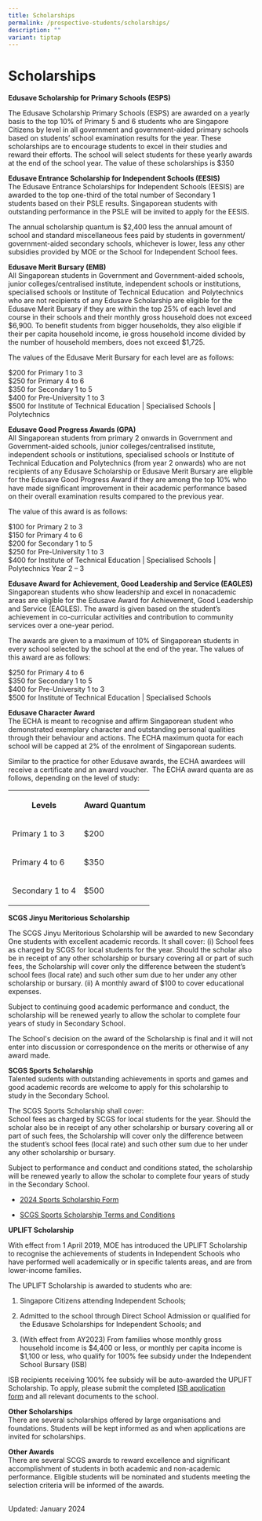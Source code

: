 ```yaml
---
title: Scholarships
permalink: /prospective-students/scholarships/
description: ""
variant: tiptap
---
```

<h1><strong>Scholarships</strong></h1>
<p><strong>Edusave Scholarship for Primary Schools (ESPS)</strong>&nbsp;</p>
<p>The Edusave Scholarship&nbsp;Primary Schools (ESPS) are awarded on a yearly
basis to the top 10% of Primary 5 and 6 students&nbsp;who are Singapore
Citizens by level in all government&nbsp;and government-aided primary schools
based on students’ school examination results for the year. These scholarships
are to encourage students to excel in their studies and reward&nbsp;their
efforts. The school will select students for these yearly awards at the
end of the school year. The value of these&nbsp;scholarships is $350</p>
<p><strong>Edusave Entrance Scholarship for Independent Schools (EESIS)</strong> 
<br>The Edusave Entrance Scholarships for Independent Schools (EESIS) are
awarded to the top one-third of the total number of Secondary 1 students&nbsp;based
on their PSLE results. Singaporean students with outstanding performance
in the PSLE will be invited to apply for the EESIS.</p>
<p>The annual scholarship quantum is $2,400 less the annual amount of school
and standard miscellaneous fees paid by students in government/ government-aided
secondary schools, whichever is lower, less any other subsidies provided
by MOE or the School for Independent School fees.</p>
<p><strong>Edusave Merit Bursary (EMB)</strong> 
<br>All Singaporean students in Government and Government-aided schools, junior
colleges/centralised institute, independent schools or institutions, specialised
schools or Institute of Technical Education&nbsp; and Polytechnics who
are not recipients of any Edusave Scholarship are eligible for the Edusave
Merit Bursary if they are within the top 25% of each level and course in
their schools and their monthly gross household does not exceed $6,900.
To benefit students from bigger households, they also eligible if their
per capita household income, ie gross household income divided by the number
of household members, does not exceed $1,725.</p>
<p>The values of the Edusave Merit Bursary for each level are as follows:</p>
<p>$200 for Primary 1 to 3
<br>$250 for Primary 4 to 6
<br>$350 for Secondary 1 to 5
<br>$400 for Pre-University 1 to 3
<br>$500 for Institute of Technical Education | Specialised Schools | Polytechnics</p>
<p><strong>Edusave Good Progress Awards (GPA)</strong> 
<br>All Singaporean students from primary 2 onwards in Government and Government-aided
schools, junior colleges/centralised institute, independent schools or
institutions, specialised schools or Institute of Technical Education and
Polytechnics (from year 2 onwards) who are not recipients of any Edusave
Scholarship or Edusave Merit Bursary are eligible for the Edusave Good
Progress Award if they are among the top 10% who have made significant
improvement in their academic performance based on their overall examination
results compared to the previous year.</p>
<p>The value of this award is as follows:</p>
<p>$100 for Primary 2 to 3
<br>$150 for Primary 4 to 6
<br>$200 for Secondary 1 to 5
<br>$250 for Pre-University 1 to 3
<br>$400 for Institute of Technical Education | Specialised Schools | Polytechnics
Year 2 – 3</p>
<p><strong>Edusave Award for Achievement, Good Leadership and Service (EAGLES)</strong> 
<br>Singaporean students who show leadership and excel in nonacademic areas
are eligible for the Edusave Award for Achievement, Good Leadership and
Service (EAGLES). The award is given based on the student’s achievement
in co-curricular activities and contribution to community services over
a one-year period.</p>
<p>The awards are given to a maximum of 10% of Singaporean students in every
school selected by the school at the end of the year. The values of this
award are as follows:</p>
<p>$250 for Primary 4 to 6
<br>$350 for Secondary 1 to 5
<br>$400 for Pre-University 1 to 3
<br>$500 for Institute of Technical Education | Specialised Schools</p>
<p><strong>Edusave Character Award</strong> 
<br>The ECHA is meant to recognise and affirm Singaporean student who demonstrated
exemplary character and outstanding personal qualities through their behaviour
and actions. The ECHA maximum quota for each school will be capped at 2%
of the enrolment of Singaporean sudents.</p>
<p>Similar to the practice for other Edusave awards, the ECHA awardees will
receive a certificate and an award voucher.&nbsp; The ECHA award quanta
are as follows, depending on the level of study:</p>
<table>
<tbody>
<tr>
<th rowspan="1" colspan="1">
<p>Levels</p>
</th>
<th rowspan="1" colspan="1">
<p>Award Quantum</p>
</th>
</tr>
<tr>
<td rowspan="1" colspan="1">
<p>Primary 1 to 3</p>
</td>
<td rowspan="1" colspan="1">
<p>$200</p>
</td>
</tr>
<tr>
<td rowspan="1" colspan="1">
<p>Primary 4 to 6</p>
</td>
<td rowspan="1" colspan="1">
<p>$350</p>
</td>
</tr>
<tr>
<td rowspan="1" colspan="1">
<p>Secondary 1 to 4</p>
</td>
<td rowspan="1" colspan="1">
<p>$500</p>
</td>
</tr>
</tbody>
</table>
<p><strong>SCGS Jinyu Meritorious Scholarship</strong>&nbsp;</p>
<p>The SCGS Jinyu Meritorious Scholarship will be awarded to new Secondary
One students with excellent academic records. It shall cover: (i) School
fees as charged by SCGS for local students for the year. Should the scholar
also be in receipt of any other scholarship or bursary covering all or
part of such fees, the Scholarship will cover only the difference between
the student’s school fees (local rate) and such other sum due to her under
any other scholarship or bursary. (ii) A monthly award of $100 to cover
educational expenses.</p>
<p>Subject to continuing good academic&nbsp;performance and conduct, the
scholarship will be renewed yearly to allow the scholar to complete four
years of study in Secondary School.</p>
<p>The School's decision on the award of the Scholarship is final and it
will not enter into discussion or correspondence on the merits or otherwise
of any award made.</p>
<p><strong>SCGS Sports Scholarship</strong>&nbsp;
<br>Talented sudents with outstanding achievements in sports and games and
good&nbsp;academic records are welcome to apply for this scholarship to
study&nbsp;in the Secondary School.</p>
<p>The SCGS Sports Scholarship shall cover:
<br>School fees as charged by SCGS for local students for the year.&nbsp;Should
the scholar also be in receipt of any other scholarship or bursary&nbsp;covering
all or part of such fees, the Scholarship&nbsp;will cover only the difference&nbsp;between
the student’s school fees (local rate) and such other sum due to her&nbsp;under
any other scholarship or bursary.</p>
<p>Subject to performance and conduct and conditions stated, the scholarship
will be renewed yearly to allow the scholar to complete four years of study
in the Secondary School.</p>
<ul data-tight="true" class="tight">
<li>
<p><a href="/files/2024_Sports_Scholarship_Application_Form_Editable.pdf" rel="noopener noreferrer nofollow" target="_blank">2024 Sports Scholarship Form</a>
</p>
</li>
<li>
<p><a href="/files/2024_Sports_Scholarship_Terms_Conditions.pdf" rel="noopener noreferrer nofollow" target="_blank">SCGS Sports Scholarship Terms and Conditions</a>
</p>
</li>
</ul>
<p><strong>UPLIFT Scholarship</strong>
</p>
<p>With effect from 1 April 2019, MOE has introduced the UPLIFT Scholarship
to recognise the achievements of students in Independent Schools who have
performed well academically or in specific talents areas, and are from
lower-income families.</p>
<p>The UPLIFT Scholarship is awarded to students who are:</p>
<ol data-tight="true" class="tight">
<li>
<p>Singapore Citizens attending Independent Schools;</p>
</li>
<li>
<p>Admitted to the school through Direct School Admission or qualified for
the Edusave Scholarships for Independent Schools; and</p>
</li>
<li>
<p>(With effect from AY2023) From families whose monthly gross household
income is $4,400 or less, or monthly per capita income is $1,100 or less,
who qualify for 100% fee subsidy under the Independent School Bursary (ISB)</p>
</li>
</ol>
<p>ISB recipients receiving 100% fee subsidy will be auto-awarded the UPLIFT
Scholarship. To apply, please submit the completed&nbsp;<a href="/downloads" rel="noopener noreferrer nofollow" target="_blank">ISB application form</a>&nbsp;and
all relevant documents to the school.</p>
<p><strong>Other Scholarships</strong>&nbsp;
<br>There are several scholarships offered by large organisations and foundations.
Students will be kept informed as and when applications are invited for
scholarships.</p>
<p><strong>Other Awards</strong> 
<br>There are several SCGS awards to reward excellence and significant accomplishment
of students in both academic and non-academic performance. Eligible students
will be nominated and students meeting the selection criteria will be informed
of the awards.</p>
<p>
<br>Updated: January 2024</p>
<p></p>
<p></p>